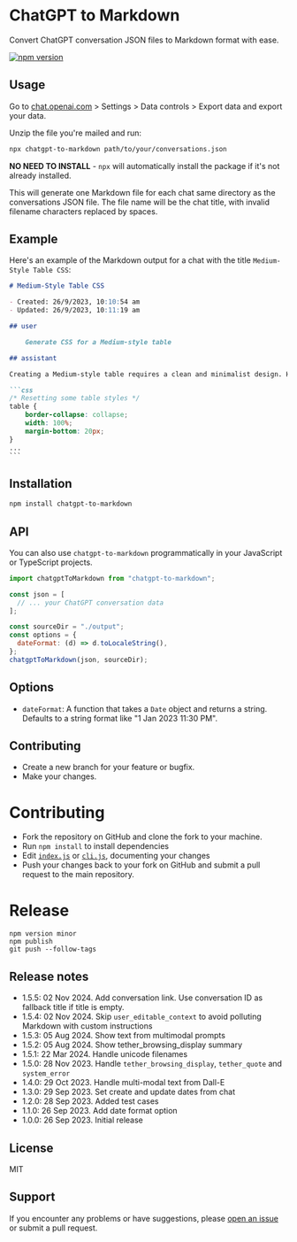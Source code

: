 # ChatGPT to Markdown

Convert ChatGPT conversation JSON files to Markdown format with ease.

[![npm version](https://badge.fury.io/js/chatgpt-to-markdown.svg)](https://badge.fury.io/js/chatgpt-to-markdown)

## Usage

Go to [chat.openai.com](https://chat.openai.com/) > Settings > Data controls > Export data and export your data.

Unzip the file you're mailed and run:

```bash
npx chatgpt-to-markdown path/to/your/conversations.json
```

**NO NEED TO INSTALL** - `npx` will automatically install the package if it's not already installed.

This will generate one Markdown file for each chat same directory as the conversations JSON file. The file name will be the chat title, with invalid filename characters replaced by spaces.

## Example

Here's an example of the Markdown output for a chat with the title `Medium-Style Table CSS`:

````markdown
# Medium-Style Table CSS

- Created: 26/9/2023, 10:10:54 am
- Updated: 26/9/2023, 10:11:19 am

## user

    Generate CSS for a Medium-style table

## assistant

Creating a Medium-style table requires a clean and minimalist design. Here's a simple CSS snippet to help you create a table that resembles the style seen on Medium. This code assumes that you have a basic HTML table structure in place.

```css
/* Resetting some table styles */
table {
    border-collapse: collapse;
    width: 100%;
    margin-bottom: 20px;
}
...
```
````

## Installation

```bash
npm install chatgpt-to-markdown
```

## API

You can also use `chatgpt-to-markdown` programmatically in your JavaScript or TypeScript projects.

```javascript
import chatgptToMarkdown from "chatgpt-to-markdown";

const json = [
  // ... your ChatGPT conversation data
];

const sourceDir = "./output";
const options = {
  dateFormat: (d) => d.toLocaleString(),
};
chatgptToMarkdown(json, sourceDir);
```

## Options

- `dateFormat`: A function that takes a `Date` object and returns a string. Defaults to a string format like "1 Jan 2023 11:30 PM".

## Contributing

- Create a new branch for your feature or bugfix.
- Make your changes.

# Contributing

- Fork the repository on GitHub and clone the fork to your machine.
- Run `npm install` to install dependencies
- Edit [`index.js`](index.js) or [`cli.js`](cli.js), documenting your changes
- Push your changes back to your fork on GitHub and submit a pull request to the main repository.

# Release

```shell
npm version minor
npm publish
git push --follow-tags
```

## Release notes

- 1.5.5: 02 Nov 2024. Add conversation link. Use conversation ID as fallback title if title is empty.
- 1.5.4: 02 Nov 2024. Skip `user_editable_context` to avoid polluting Markdown with custom instructions
- 1.5.3: 05 Aug 2024. Show text from multimodal prompts
- 1.5.2: 05 Aug 2024. Show tether_browsing_display summary
- 1.5.1: 22 Mar 2024. Handle unicode filenames
- 1.5.0: 28 Nov 2023. Handle `tether_browsing_display`, `tether_quote` and `system_error`
- 1.4.0: 29 Oct 2023. Handle multi-modal text from Dall-E
- 1.3.0: 29 Sep 2023. Set create and update dates from chat
- 1.2.0: 28 Sep 2023. Added test cases
- 1.1.0: 26 Sep 2023. Add date format option
- 1.0.0: 26 Sep 2023. Initial release

## License

MIT

## Support

If you encounter any problems or have suggestions, please [open an issue](https://github.com/sanand0/chatgpt-to-markdown/issues) or submit a pull request.
